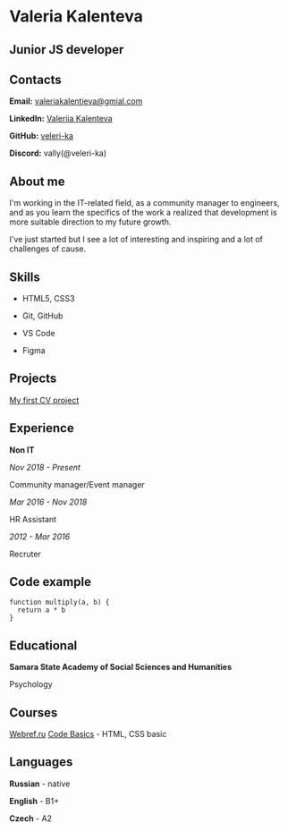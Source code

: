 # Valeria Kalenteva

## Junior JS developer

## Contacts

**Email:** [valeriakalentieva@gmial.com](valeriakalentieva@gmial.com)

**LinkedIn:** [Valeriia Kalenteva](https://www.linkedin.com/in/valeriia-kalenteva-3a760173/)

**GitHub:** [veleri-ka](https://github.com/veleri-ka)

**Discord:** vally(@veleri-ka)

## About me

I'm working in the IT-related field, as a community manager to engineers, and as you learn the specifics of the work a realized that development is more suitable direction to my future growth.

I've just started but I see a lot of interesting and inspiring and a lot of challenges of cause.

## Skills

* HTML5, CSS3

* Git, GitHub

* VS Code

* Figma

## Projects

[My first CV project](https://veleri-ka.github.io/rsschool-cv/cv)

## Experience

**Non IT**

_Nov 2018 - Present_

Community manager/Event manager

_Mar 2016 - Nov 2018_

HR Assistant

_2012 - Mar 2016_

Recruter

## Code example

```
function multiply(a, b) {
  return a * b
}
```

## Educational

**Samara State Academy of Social Sciences and Humanities**

Psychology

## Courses

[Webref.ru](https://webref.ru/) [Code Basics](https://ru.code-basics.com/) - HTML, CSS basic

## Languages

**Russian** - native

**English** - B1+

**Czech** - A2